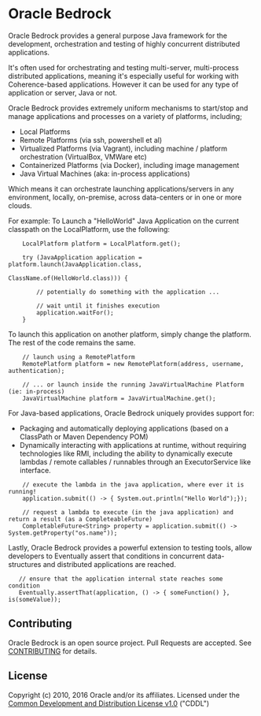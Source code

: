 Oracle Bedrock
==============

Oracle Bedrock provides a general purpose Java framework for the development, orchestration and testing of highly concurrent distributed applications.

It's often used for orchestrating and testing multi-server, multi-process distributed applications, meaning it's
especially useful for working with Coherence-based applications.  However it can be used for any type of application or server, Java or not.

Oracle Bedrock provides extremely uniform mechanisms to start/stop and manage applications and processes on a variety of platforms, including;

* Local Platforms
* Remote Platforms (via ssh, powershell et al)
* Virtualized Platforms (via Vagrant), including machine / platform orchestration (VirtualBox, VMWare etc)
* Containerized Platforms (via Docker), including image management
* Java Virtual Machines (aka: in-process applications)

Which means it can orchestrate launching applications/servers in any environment, locally, on-premise, across data-centers or in one or more clouds.

For example:  To Launch a "HelloWorld" Java Application on the current classpath on the LocalPlatform, use the following:

```
    LocalPlatform platform = LocalPlatform.get();

    try (JavaApplication application = platform.launch(JavaApplication.class,
                                                       ClassName.of(HelloWorld.class))) {

        // potentially do something with the application ...

        // wait until it finishes execution
        application.waitFor();
    }
```

To launch this application on another platform, simply change the platform.   The rest of the code remains the same.

```
    // launch using a RemotePlatform
    RemotePlatform platform = new RemotePlatform(address, username, authentication);

    // ... or launch inside the running JavaVirtualMachine Platform (ie: in-process)
    JavaVirtualMachine platform = JavaVirtualMachine.get();
```

For Java-based applications, Oracle Bedrock uniquely provides support for:

* Packaging and automatically deploying applications (based on a ClassPath or Maven Dependency POM)
* Dynamically interacting with applications at runtime, without requiring technologies like RMI, including the ability to dynamically execute lambdas / remote callables / runnables through an ExecutorService like interface.

```
    // execute the lambda in the java application, where ever it is running!
    application.submit(() -> { System.out.println("Hello World");});

    // request a lambda to execute (in the java application) and return a result (as a CompleteableFuture)
    CompletableFuture<String> property = application.submit(() -> System.getProperty("os.name"));
```

Lastly, Oracle Bedrock provides a powerful extension to testing tools, allow developers to Eventually assert that
conditions in concurrent data-structures and distributed applications are reached.

```
   // ensure that the application internal state reaches some condition
   Eventually.assertThat(application, () -> { someFunction() }, is(someValue));
```

## Contributing
Oracle Bedrock is an open source project. Pull Requests are accepted. See
[CONTRIBUTING](CONTRIBUTING.md) for details.

## License
Copyright (c) 2010, 2016 Oracle and/or its affiliates.  Licensed under the [Common Development and
Distribution License v1.0](LICENSE.md) ("CDDL")
